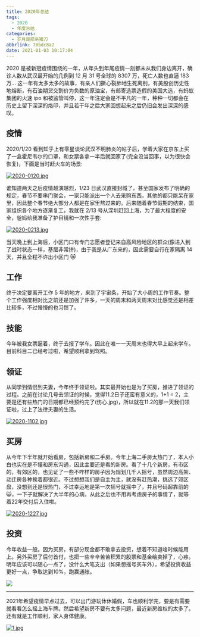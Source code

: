 ```yaml
---
title: 2020年总结
tags:
  - 2020
  - 年度总结
categories:
  - 岁月是把杀猪刀
abbrlink: 70bdc8a2
date: 2021-01-03 10:17:04
---
```


2020 是被新冠疫情围绕的一年，从年头到年尾疫情一刻都未从我们身边离开，确诊人数从武汉最开始的几例到 12 月 31 号全球的 8307 万，死亡人数也直逼 183 万... 这一年有太多太多的故事，有亲人们撕心裂肺地生死离别，有美股创历史性地熔断，有石油期货交割价为负数的原油宝，有邮寄选票造假的美国大选，有蚂蚁集团的火速 ipo 和被监管叫停，这一年注定会是不平凡的一年，种种一切都会在历史上留下深深的烙印，并且若干年之后大家回想起来之后仍旧会发出深深的感叹。

<!--more-->

## 疫情
2020/1/20 看到知乎上有零星谈论武汉不明肺炎的帖子后，学着大家在京东上买了一盒霍尼韦尔的口罩，和女票各拿一半后就回家了(完全没当回事，以为很快会恢复)，下面是当时赶火车的场景:

[![2020-0120.jpg](https://i.postimg.cc/G2sdkfX9/2020-0120.jpg)](https://postimg.cc/JDmf8pVW)

谁知道两天之后疫情越演越烈，1/23 日武汉直接封城了，甚至国家发布了明确的规定，春节不要串门聚会，一家只能派出一个人去采购东西，其他的都只能呆在家里，因此整个春节绝大部分人都是在家里熬过来的。后来随着春节假期的结束，国家组织各个地方逐渐复工，我就在 2/13 号从深圳赶回上海，为了最大程度的安全，爸妈给我准备了护目镜和一次性手套:

[![2020-0213.jpg](https://i.postimg.cc/fW8Lv7b7/2020-0213.jpg)](https://postimg.cc/V5bmfCn5)

当天晚上到上海后，小区门口有专门志愿者登记来自高风险地区的群众(像进入到了战时状态一样，基层非常拼)，由于我是从广东来的，因此需要自行在家隔离 14 天，并且全程不许出小区门 😿 

## 工作

终于决定要离开工作 5 年的地方，来到了宇宙条，开始了大小周的工作节奏。整个工作强度相对比之前还是加强了许多，一天的周末和两天周末对比感觉还是相差比较多，不过慢慢的也习惯了。

## 技能

今年被我女票逼着，终于去报了学车。因此在唯一一天周末也得大早上起来学车。目前科目二已经考过啦，希望顺利拿到驾照。

## 领证

从同学到情侣到夫妻，今年终于领证啦。其实最开始也是为了买房，推进了领证的过程。之前在讨论几号去领证的时候，觉得11.2日子还蛮有意义的，1+1 = 2，主要是还有些热门的日期都已经预约完了(伤心.jpg)，所以就在11.2的那一天我们领证啦，过上了法律夫妻的生活。

[![2020-1102.jpg](https://i.postimg.cc/cLMBD5tk/2020-1102.jpg)](https://postimg.cc/yDxRxjP0)

## 买房

从今年下半年就开始看房，包括新房和二手房。今年上海二手房太热门了，本人小白也实在是不懂和房东沟通，因此主要还是看的新房。看了十几个新房，有市区的，有郊区的，也见证了一些不咋样的房子因为规划几千人摇号，虽然周边高架、动迁房各种挨着都很近。不过想想我们是自主为主，就没有赶热潮，挑选了郊区盘，没想到还是很热门，不过幸运地是第一次摇号就摇中了，并且号码超靠前的😺，一下子就解决了大半年的心病，从此之后也不用再考虑房子的事情了，就等着22年交付后入住啦。

[![2020-1227.jpg](https://i.postimg.cc/rpVC7CSV/2020-1227.jpg)](https://postimg.cc/XrPCC5Hm)

## 投资

今年收益一般。因为买房，有部分现金都不敢拿去投资，想着不知道啥时候能用上。另外买房了后付首付，也把一些辛辛苦苦积累的股票和基金给卖掉了，心疼。明年应该可以随心一点了，没什么大笔支出（如果想摇号买车外），希望投资收益更好一点，争取达到10%，跑赢通胀。

![](https://img.bqb12.com/Uploads/vod/2019-10-24/vyfmq0re1x4.jpg)

------

2021年希望疫情早点过去，可以出门游玩休休婚假，车也顺利学完，要是有需要就看看怎么摇上海车牌。然后希望新房不要有太多问题，最近新房维权的太多了。还有就是工作顺利，家人身体健康。

[![1.jpg](https://i.postimg.cc/SNxYNhLL/1.jpg)](https://postimg.cc/YjTCbTsj)